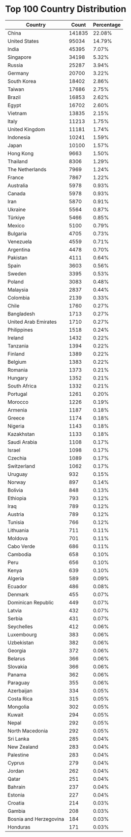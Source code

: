 # Top 100 Country Distribution
| Country | Count | Percentage |
|----|----|----|
| China | 141835 | 22.08% |
| United States | 95034 | 14.79% |
| India | 45395 | 7.07% |
| Singapore | 34198 | 5.32% |
| Russia | 25287 | 3.94% |
| Germany | 20700 | 3.22% |
| South Korea | 18402 | 2.86% |
| Taiwan | 17686 | 2.75% |
| Brazil | 16853 | 2.62% |
| Egypt | 16702 | 2.60% |
| Vietnam | 13835 | 2.15% |
| Italy | 11213 | 1.75% |
| United Kingdom | 11181 | 1.74% |
| Indonesia | 10241 | 1.59% |
| Japan | 10100 | 1.57% |
| Hong Kong | 9663 | 1.50% |
| Thailand | 8306 | 1.29% |
| The Netherlands | 7969 | 1.24% |
| France | 7867 | 1.22% |
| Australia | 5978 | 0.93% |
| Canada | 5978 | 0.93% |
| Iran | 5870 | 0.91% |
| Ukraine | 5564 | 0.87% |
| Türkiye | 5466 | 0.85% |
| Mexico | 5100 | 0.79% |
| Bulgaria | 4705 | 0.73% |
| Venezuela | 4559 | 0.71% |
| Argentina | 4478 | 0.70% |
| Pakistan | 4111 | 0.64% |
| Spain | 3603 | 0.56% |
| Sweden | 3395 | 0.53% |
| Poland | 3083 | 0.48% |
| Malaysia | 2837 | 0.44% |
| Colombia | 2139 | 0.33% |
| Chile | 1760 | 0.27% |
| Bangladesh | 1713 | 0.27% |
| United Arab Emirates | 1710 | 0.27% |
| Philippines | 1518 | 0.24% |
| Ireland | 1432 | 0.22% |
| Tanzania | 1394 | 0.22% |
| Finland | 1389 | 0.22% |
| Belgium | 1383 | 0.22% |
| Romania | 1373 | 0.21% |
| Hungary | 1352 | 0.21% |
| South Africa | 1332 | 0.21% |
| Portugal | 1261 | 0.20% |
| Morocco | 1226 | 0.19% |
| Armenia | 1187 | 0.18% |
| Greece | 1174 | 0.18% |
| Nigeria | 1143 | 0.18% |
| Kazakhstan | 1133 | 0.18% |
| Saudi Arabia | 1108 | 0.17% |
| Israel | 1098 | 0.17% |
| Czechia | 1089 | 0.17% |
| Switzerland | 1062 | 0.17% |
| Uruguay | 932 | 0.15% |
| Norway | 897 | 0.14% |
| Bolivia | 848 | 0.13% |
| Ethiopia | 793 | 0.12% |
| Iraq | 789 | 0.12% |
| Austria | 789 | 0.12% |
| Tunisia | 766 | 0.12% |
| Lithuania | 711 | 0.11% |
| Moldova | 701 | 0.11% |
| Cabo Verde | 686 | 0.11% |
| Cambodia | 658 | 0.10% |
| Peru | 656 | 0.10% |
| Kenya | 639 | 0.10% |
| Algeria | 589 | 0.09% |
| Ecuador | 486 | 0.08% |
| Denmark | 455 | 0.07% |
| Dominican Republic | 449 | 0.07% |
| Latvia | 432 | 0.07% |
| Serbia | 431 | 0.07% |
| Seychelles | 412 | 0.06% |
| Luxembourg | 383 | 0.06% |
| Uzbekistan | 382 | 0.06% |
| Georgia | 372 | 0.06% |
| Belarus | 366 | 0.06% |
| Slovakia | 366 | 0.06% |
| Panama | 362 | 0.06% |
| Paraguay | 355 | 0.06% |
| Azerbaijan | 334 | 0.05% |
| Costa Rica | 315 | 0.05% |
| Mongolia | 302 | 0.05% |
| Kuwait | 294 | 0.05% |
| Nepal | 292 | 0.05% |
| North Macedonia | 292 | 0.05% |
| Sri Lanka | 285 | 0.04% |
| New Zealand | 283 | 0.04% |
| Palestine | 283 | 0.04% |
| Cyprus | 279 | 0.04% |
| Jordan | 262 | 0.04% |
| Qatar | 251 | 0.04% |
| Bahrain | 237 | 0.04% |
| Estonia | 227 | 0.04% |
| Croatia | 214 | 0.03% |
| Gambia | 208 | 0.03% |
| Bosnia and Herzegovina | 184 | 0.03% |
| Honduras | 171 | 0.03% |
